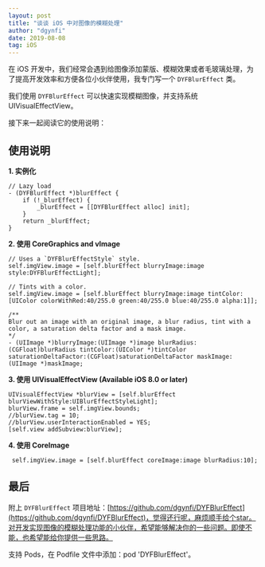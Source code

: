 ```yaml
---
layout: post
title: "谈谈 iOS 中对图像的模糊处理"
author: "dgynfi"
date: 2019-08-08
tag: iOS
---
```



在 iOS 开发中，我们经常会遇到给图像添加蒙版、模糊效果或者毛玻璃处理，为了提高开发效率和方便各位小伙伴使用，我专门写一个 `DYFBlurEffect` 类。

我们使用 `DYFBlurEffect` 可以快速实现模糊图像，并支持系统 UIVisualEffectView。

接下来一起阅读它的使用说明：

## 使用说明

**1. 实例化**

```
// Lazy load
- (DYFBlurEffect *)blurEffect {
    if (!_blurEffect) {
        _blurEffect = [[DYFBlurEffect alloc] init];
    }
    return _blurEffect;
}
```

**2. 使用 CoreGraphics and vImage**
    
```
// Uses a `DYFBlurEffectStyle` style.
self.imgView.image = [self.blurEffect blurryImage:image style:DYFBlurEffectLight];

// Tints with a color.
self.imgView.image = [self.blurEffect blurryImage:image tintColor:[UIColor colorWithRed:40/255.0 green:40/255.0 blue:40/255.0 alpha:1]];
```

```
/**
Blur out an image with an original image, a blur radius, tint with a color, a saturation delta factor and a mask image.
*/
- (UIImage *)blurryImage:(UIImage *)image blurRadius:(CGFloat)blurRadius tintColor:(UIColor *)tintColor saturationDeltaFactor:(CGFloat)saturationDeltaFactor maskImage:(UIImage *)maskImage;
```

**3. 使用 UIVisualEffectView (Available iOS 8.0 or later)**

```
UIVisualEffectView *blurView = [self.blurEffect blurViewWithStyle:UIBlurEffectStyleLight];
blurView.frame = self.imgView.bounds;
//blurView.tag = 10;
//blurView.userInteractionEnabled = YES;
[self.view addSubview:blurView];
```

**4. 使用 CoreImage**

```
 self.imgView.image = [self.blurEffect coreImage:image blurRadius:10];
```

## 最后

附上 `DYFBlurEffect` 项目地址：[https://github.com/dgynfi/DYFBlurEffect](https://github.com/dgynfi/DYFBlurEffect)，觉得还行呢，麻烦顺手给个star。对开发实现图像的模糊处理功能的小伙伴，希望能够解决你的一些问题。即使不能，也希望能给你提供一些思路。

支持 Pods，在 Podfile 文件中添加：pod 'DYFBlurEffect'。
